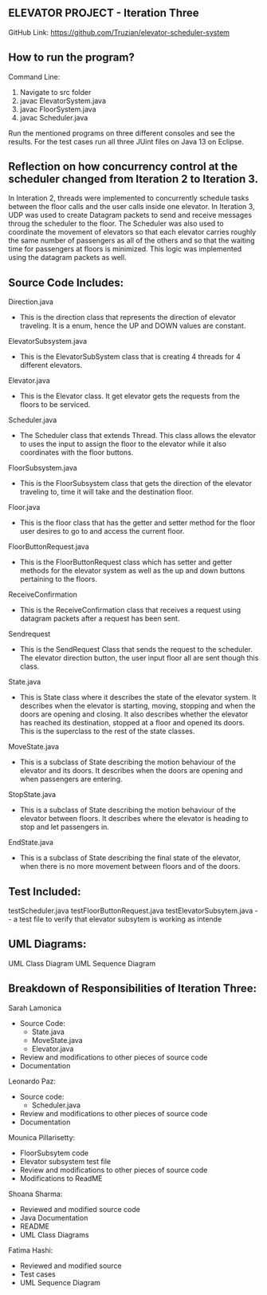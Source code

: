 ELEVATOR PROJECT - Iteration Three
-----------------------------------
GitHub Link: https://github.com/Truzian/elevator-scheduler-system

How to run the program?
-----------------------
Command Line:

1. Navigate to src folder
2. javac ElevatorSystem.java
3. javac FloorSystem.java
3. javac Scheduler.java

Run the mentioned programs on three different consoles and see the results. For the test cases run all three
JUint files on Java 13 on Eclipse. 

Reflection on how concurrency control at the scheduler changed from Iteration 2 to Iteration 3.
---------------------
In Interation 2, threads were implemented to concurrently schedule tasks between the floor calls and the user calls inside one elevator. In Iteration 3, UDP was used to create Datagram packets to send and receive messages throug the scheduler to the floor. The Scheduler was also used to coordinate the movement of elevators so that each elevator carries roughly the same number of passengers as all of the others and so that the waiting time for passengers at floors is minimized. This logic was implemented using the datagram packets as well.

Source Code Includes:
---------------------
Direction.java
- This is the direction class that represents the direction of elevator traveling. It is a enum, hence the UP and DOWN values are constant.

ElevatorSubsystem.java
- This is the ElevatorSubSystem class that is creating 4 threads for 4 different elevators.

Elevator.java
- This is the Elevator class. It get elevator gets the requests from the floors to be serviced.

Scheduler.java
- The Scheduler class that extends Thread. This class allows the elevator to uses the input to assign the floor to the elevator while it also coordinates with the floor buttons.

FloorSubsystem.java
- This is the FloorSubsystem class that gets the direction of the elevator traveling to, time it will take and the destination floor.

Floor.java
- This is the floor class that has the getter and setter method for the floor user desires to go to and access the current floor.

FloorButtonRequest.java
- This is the FloorButtonRequest class which has setter and getter methods for the elevator system as well as the up and down buttons pertaining to the floors.
 
ReceiveConfirmation
- This is the ReceiveConfirmation class that receives a request using datagram packets after a request has been sent. 

Sendrequest
- This is the SendRequest Class that sends the request to the scheduler. The elevator direction button, the user input floor all are sent though this class.

State.java
- This is State class where it describes the state of the elevator system. It describes when the elevator is starting, moving, stopping and when the doors are opening and closing. It also describes whether the elevator has reached its destination, stopped at a floor and opened its doors. This is the superclass to the rest of the state classes. 

MoveState.java
- This is a subclass of State describing the motion behaviour of the elevator and its doors. It describes when the doors are opening and when passengers are entering. 

StopState.java
- This is a subclass of State describing the motion behaviour of the elevator between floors. It describes where the elevator is heading to stop and let passengers in.

EndState.java
- This is a subclass of State describing the final state of the elevator, when there is no more movement between floors and of the doors. 

Test Included:
--------------
testScheduler.java
testFloorButtonRequest.java
testElevatorSubsytem.java -- a test file to verify that elevator subsytem is working as intende


UML Diagrams:
--------------
UML Class Diagram
UML Sequence Diagram

Breakdown of Responsibilities of Iteration Three:
-----------------------------------------------
Sarah Lamonica
- Source Code:
	- State.java
	- MoveState.java
	- Elevator.java
- Review and modifications to other pieces of source code
- Documentation

Leonardo Paz:
- Source code:
     - Scheduler.java
- Review and modifications to other pieces of source code
- Documentation

Mounica Pillarisetty:
- FloorSubsytem code
- Elevator subsystem test file
- Review and modifications to other pieces of source code
- Modifications to ReadME

Shoana Sharma:
- Reviewed and modified source code
- Java Documentation
- README
- UML Class Diagrams

Fatima Hashi:
- Reviewed and modified source
- Test cases
- UML Sequence Diagram

